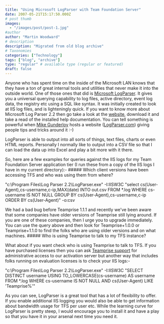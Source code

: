 ```yaml
---
title: "Using Microsoft LogParser with Team Foundation Server"
date: 2007-05-21T15:17:50.000Z
# post thumb
images:
  - "/images/post/post-1.jpg"
#author
author: "Martin Woodward"
# description
description: "Migrated from old blog archive"
# Taxonomies
categories: ["Technology"]
tags: ["blog", "archive"]
type: "regular" # available type (regular or featured)
draft: false
---
```


Anyone who has spent time on the inside of the Microsoft LAN knows that they have a ton of great internal tools and utilities that never make it into the outside world.  One of those ones that did is [Microsoft LogParser](http://www.microsoft.com/technet/scriptcenter/tools/logparser/default.mspx).  It gives you a universal querying capability to log files, active directory, event log data, the registry etc using a SQL like syntax.  It was initially created to look at IIS log files, and is lighteningly quick.  If you want to know more about Microsoft Log Parser 2.2 then go take a look at the [website](http://www.microsoft.com/technet/scriptcenter/tools/logparser/default.mspx), download it and take a read of the installed help documentation.  You can tell something is powerful when [Mike Gunderloy](http://www.larkware.com/) hosts a website ([LogParser.com](http://www.logparser.com/)) giving people tips and tricks around it :-) 

LogParser is able to output into all sorts of things, text files, charts or even HTML reports.  Personally I normally like to output into a CSV file so that I can load the data up into Excel and play a bit more with it there. 

So, here are a few examples for queries against the IIS logs for my Team Foundation Server application tier (I run these from a copy of the IIS logs I have in my current directory):- ##### Which client versions have been accessing TFS and who was using them from where? 

"c:\Program Files\Log Parser 2.2\LogParser.exe" -I:IISW3C "select cs(User-Agent),cs-username,c-ip,MAX(date) INTO out.csv FROM *.log WHERE cs-username IS NOT NULL GROUP BY cs(User-Agent),cs-username,c-ip ORDER BY cs(User-Agent)" -o:csv 

We had a bad bug before Teamprise 1.1.1 and recently we've been aware that some companies have older versions of Teamprise still lying around.  If you are one of these companies, then I urge you to upgrade immediately.  You can use the query above and then look for Teamprise+1.0.0 or Teamprise+1.1.0 to find the folks who are using older versions and on what machines. ##### Who is using Teamprise to talk to my TFS instance? 

What about if you want check who is using Teamprise to talk to TFS.  If you have purchased licenses then you can ask [Teamprise support](mailto:support@teamprise.com) for administrative access to our activation server but another way that includes folks running on evaluation licenses is to check your IIS logs:- 

"c:\Program Files\Log Parser 2.2\LogParser.exe" -I:IISW3C "SELECT DISTINCT username USING TO_LOWERCASE(cs-username) AS username FROM *.log WHERE cs-username IS NOT NULL AND cs(User-Agent) LIKE 'Teamprise%'" 

As you can see, LogParser is a great tool that has a lot of flexibility to offer.  If you enable additional IIS logging you would also be able to get information about bandwidth usage for TFS per user etc.  While the learning curve for LogParser is pretty steep, I would encourage you to install it and have a play so that you have it in your arsenal next time you need it.